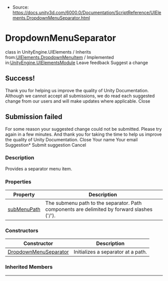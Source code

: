 * Source: https://docs.unity3d.com/6000.0/Documentation/ScriptReference/UIElements.DropdownMenuSeparator.html

# DropdownMenuSeparator
class in UnityEngine.UIElements
/
Inherits from:[UIElements.DropdownMenuItem](https://docs.unity3d.com/6000.0/Documentation/ScriptReference/UIElements.DropdownMenuItem.html)
/
Implemented in:[UnityEngine.UIElementsModule](https://docs.unity3d.com/6000.0/Documentation/ScriptReference/UnityEngine.UIElementsModule.html)
Leave feedback
Suggest a change
## Success!
Thank you for helping us improve the quality of Unity Documentation. Although we cannot accept all submissions, we do read each suggested change from our users and will make updates where applicable.
Close
## Submission failed
For some reason your suggested change could not be submitted. Please <a>try again</a> in a few minutes. And thank you for taking the time to help us improve the quality of Unity Documentation.
Close
Your name Your email Suggestion* Submit suggestion
Cancel
### Description
Provides a separator menu item. 
### Properties
Property | Description  
---|---  
[subMenuPath](https://docs.unity3d.com/6000.0/Documentation/ScriptReference/UIElements.DropdownMenuSeparator-subMenuPath.html) |  The submenu path to the separator. Path components are delimited by forward slashes ('/').   
### Constructors
Constructor | Description  
---|---  
[DropdownMenuSeparator](https://docs.unity3d.com/6000.0/Documentation/ScriptReference/UIElements.DropdownMenuSeparator-ctor.html) |  Initializes a separator at a path.   
### Inherited Members
* * *
